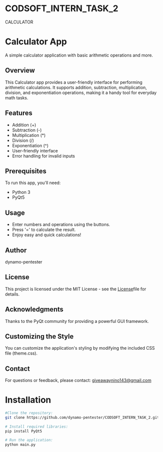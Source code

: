 # CODSOFT_INTERN_TASK_2
CALCULATOR

# Calculator App

A simple calculator application with basic arithmetic operations and more.

## Overview

This Calculator app provides a user-friendly interface for performing arithmetic calculations.
It supports addition, subtraction, multiplication, division, and exponentiation operations, making it a handy tool for everyday math tasks.

## Features

- Addition (+)
- Subtraction (-)
- Multiplication (*)
- Division (/)
- Exponentiation (^)
- User-friendly interface
- Error handling for invalid inputs

## Prerequisites

To run this app, you'll need:

- Python 3
- PyQt5

## Usage
- Enter numbers and operations using the buttons.
- Press '=' to calculate the result.
- Enjoy easy and quick calculations!

## Author
dynamo-pentester

## License
This project is licensed under the MIT License - see the [License](./LICENSE)file for details.

## Acknowledgments
Thanks to the PyQt community for providing a powerful GUI framework.

## Customizing the Style
You can customize the application's styling by modifying the included CSS file (theme.css).

## Contact
For questions or feedback, please contact: giveawaynino143@gmail.com

# Installation

```bash
#Clone the repository:
git clone https://github.com/dynamo-pentester/CODSOFT_INTERN_TASK_2.git
   
# Install required libraries:
pip install PyQt5
   
# Run the application:
python main.py
